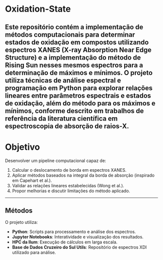 # Oxidation-State

Este repositório contém a implementação de métodos computacionais para determinar estados de oxidação em compostos utilizando espectros XANES (X-ray Absorption Near Edge Structure) e a implementação do método de Rising Sun nesses mesmos espectros para a determinação de máximos e mínimos. O projeto utiliza técnicas de análise espectral e programação em Python para explorar relações lineares entre parâmetros espectrais e estados de oxidação, além do método para os máximos e mínimos, conforme descrito em trabalhos de referência da literatura científica em espectroscopia de absorção de raios-X.
---
# Objetivo  

Desenvolver um pipeline computacional capaz de:  
1. Calcular o deslocamento de borda em espectros XANES.  
2. Aplicar métodos baseados na integral da borda de absorção (inspirado em Capehart et al.).  
3. Validar as relações lineares estabelecidas (Wong et al.).  
4. Propor melhorias e discutir limitações do método aplicado.

---

## Métodos  

O projeto utiliza:  
- **Python**: Scripts para processamento e análise dos espectros.  
- **Jupyter Notebooks**: Interatividade e visualização dos resultados.  
- **HPC da Ilum**: Execução de cálculos em larga escala.  
- **Base de Dados Cruzeiro do Sul Utils**: Repositório de espectros XDI utilizado para análise.  
